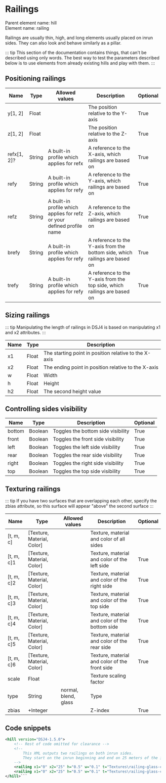 # Railings

Parent element name: hill\
Element name: railing

Railings are usually thin, high, and long elements usually placed on inrun sides. They can also look and behave similarly as a pillar.

::: tip
This section of the documentation contains things, that can't be described using only words. The best way to test the parameters described below is to use elements from already existing hills and play with them.
:::

## Positioning railings

| Name        | Type   | Allowed values                                                         | Description                                                        | Optional |
| ----------- | ------ | ---------------------------------------------------------------------- | ------------------------------------------------------------------ | -------- |
| y[1, 2]     | Float  |                                                                        | The position relative to the Y-axis                                | True     |
| z[1, 2]     | Float  |                                                                        | The position relative to the Z-axis                                | True     |
| refx[1, 2]? | String | A built-in profile which applies for refx                              | A reference to the X-axis, which railings are based on             | True     |
| refy        | String | A built-in profile which applies for refy                              | A reference to the Y-axis, which railings are based on             | True     |
| refz        | String | A built-in profile which applies for refz or your defined profile name | A reference to the Z-axis, which railings are based on             | True     |
| brefy       | String | A built-in profile which applies for refy                              | A reference to the Y-axis from the bottom side, which railings are based on | True     |
| trefy       | String | A built-in profile which applies for refy                              | A reference to the Y-axis from the top side, which railings are based on    | True     |

## Sizing railings

::: tip
Manipulating the length of railings in DSJ4 is based on manipulating x1 and x2 attributes.
:::

| Name | Type  | Description                                           |
| ---- | ----- | ----------------------------------------------------- |
| x1   | Float | The starting point in position relative to the X-axis |
| x2   | Float | The ending point in position relative to the X-axis   |
| w    | Float | Width                                                 |
| h    | Float | Height                                                |
| h2   | Float | The second height value                               |

## Controlling sides visibility

| Name   | Type    | Description                        | Optional |
| ------ | ------- | ---------------------------------- | -------- |
| bottom | Boolean | Toggles the bottom side visibility | True     |
| front  | Boolean | Toggles the front side visibility  | True     |
| left   | Boolean | Toggles the left side visibility   | True     |
| rear   | Boolean | Toggles the rear side visibility    | True     |
| right  | Boolean | Toggles the right side visibility  | True     |
| top    | Boolean | Toggles the top side visibility    | True     |

## Texturing railings

::: tip
If you have two surfaces that are overlapping each other, specify the zbias attribute, so this surface will appear "above" the second surface
:::

| Name       | Type                       | Allowed values       | Description                                    | Optional |
| ---------- | -------------------------- | -------------------- | ---------------------------------------------- | -------- |
| [t, m, c]  | [Texture, Material, Color] |                      | Texture, material and color of all sides       |          |
| [t, m, c]1 | [Texture, Material, Color] |                      | Texture, material and color of the left side   | True     |
| [t, m, c]2 | [Texture, Material, Color] |                      | Texture, material and color of the right side  | True     |
| [t, m, c]3 | [Texture, Material, Color] |                      | Texture, material and color of the top side    | True     |
| [t, m, c]4 | [Texture, Material, Color] |                      | Texture, material and color of the bottom side | True     |
| [t, m, c]5 | [Texture, Material, Color] |                      | Texture, material and color of the rear side   | True     |
| [t, m, c]6 | [Texture, Material, Color] |                      | Texture, material and color of the front side  | True     |
| scale      | Float                      |                      | Texture scaling factor                         |          |
| type       | String                     | normal, blend, glass | Type                                           |          |
| zbias      | +Integer                   |                      | Z-index                                        | True     |

## Code snippets

``` xml
<hill version="DSJ4-1.5.0">
    <!-- Rest of code omitted for clearance -->
    <!-- 
        This XML outputs two railings on both inrun sides.
        They start on the inrun beginning and end on 25 meters of the inrun.
    -->
    <railing x1="0" x2="25" h="0.5" w="0.1" t="Textures\railing-glass-cut.png" m="Materials\window.xml" c="0xFFFFFFFF" y="0" z="-1" refx="inrun" />
    <railing x1="0" x2="25" h="0.5" w="0.1" t="Textures\railing-glass-cut.png" m="Materials\window.xml" c="0xFFFFFFFF" y="0" z="1" refx="inrun" />
</hill>```

